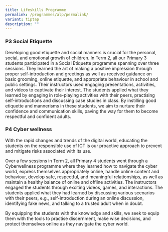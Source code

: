 ```yaml
---
title: Lifeskills Programme
permalink: /programmes/alp/permalink/
variant: tiptap
description: ""
---
```

<h3><strong>P3 Social Etiquette</strong></h3>
<p>Developing good etiquette and social manners is crucial for the personal,
social, and emotional growth of children. In Term 2, all our Primary 3
students participated in a Social Etiquette programme spanning over three
sessions. They learned the art of making a positive impression through
proper self-introduction and greetings as well as received guidance on
basic grooming, online etiquette, and appropriate behaviour in school and
public settings. Their instructors used engaging presentations, activities,
and videos to captivate their interest. The students applied what they
learned by engaging in role-playing activities with their peers, practising
self-introductions and discussing case studies in class. By instilling
good etiquette and mannerisms in these students, we aim to nurture their
confidence and communication skills, paving the way for them to become
respectful and confident adults.</p>
<p></p>
<h3><strong>P4 Cyber wellness</strong></h3>
<p>With the rapid changes and trends of the digital world, educating the
students on the responsible use of ICT is our proactive approach to prevent
and mitigate risks associated with its use.</p>
<p>Over a few sessions in Term 2, all Primary 4 students went through a Cyberwellness
programme where they learned how to navigate the cyber world, express themselves
appropriately online, handle online content and behaviour, develop safe,
respectful, and meaningful relationships, as well as maintain a healthy
balance of online and offline activities. The instructors engaged the students
through exciting videos, games, and interactions. The students applied
what they had learned by discussing various scenarios with their peers,
e.g., self-introduction during an online discussion, identifying fake news,
and talking to a trusted adult when in doubt.</p>
<p>By equipping the students with the knowledge and skills, we seek to equip
them with the tools to practise discernment, make wise decisions, and protect
themselves online as they navigate the cyber world.</p>
<p></p>
<p></p>